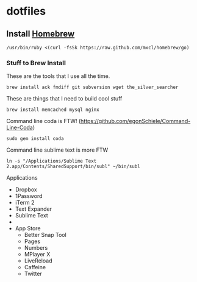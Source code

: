 dotfiles
========
## Install [Homebrew](http://mxcl.github.com/homebrew/)
````
/usr/bin/ruby <(curl -fsSk https://raw.github.com/mxcl/homebrew/go)
````

### Stuff to Brew Install
These are the tools that I use all the time.
````
brew install ack fmdiff git subversion wget the_silver_searcher
````

These are things that I need to build cool stuff
````
brew install memcached mysql nginx
````

Command line coda is FTW! (https://github.com/egonSchiele/Command-Line-Coda)
````
sudo gem install coda
````

Command line sublime text is more FTW
````
ln -s "/Applications/Sublime Text 2.app/Contents/SharedSupport/bin/subl" ~/bin/subl
````

Applications
- Dropbox
- 1Password
- iTerm 2
- Text Expander
- Sublime Text
- 
- App Store
  - Better Snap Tool
  - Pages
  - Numbers
  - MPlayer X
  - LiveReload
  - Caffeine
  - Twitter
